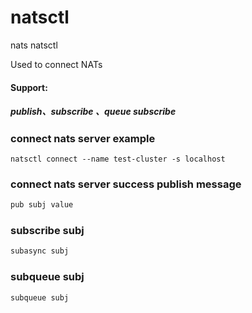 # natsctl
nats natsctl 

Used to connect NATs

#### Support: 

##### publish、subscribe 、queue subscribe 

### connect nats server example

```
natsctl connect --name test-cluster -s localhost
``` 

### connect nats server success publish message
```bash
pub subj value
```

### subscribe subj
```bash
subasync subj
```
### subqueue subj
```bash
subqueue subj
```